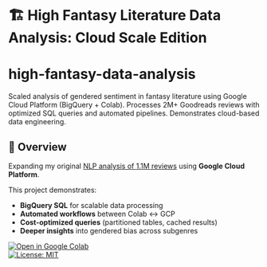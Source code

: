 # 🏗️ High Fantasy Literature Data Analysis: Cloud Scale Edition

# high-fantasy-data-analysis
Scaled analysis of gendered sentiment in fantasy literature using Google Cloud Platform (BigQuery + Colab). Processes 2M+ Goodreads reviews with optimized SQL queries and automated pipelines. Demonstrates cloud-based data engineering.

## 📌 Overview  
Expanding my original [NLP analysis of 1.1M reviews](fantasy-lit-sent-an) using **Google Cloud Platform**. 

This project demonstrates:  
- **BigQuery SQL** for scalable data processing  
- **Automated workflows** between Colab ↔ GCP  
- **Cost-optimized queries** (partitioned tables, cached results)  
- **Deeper insights** into gendered bias across subgenres  

[![Open in Google Colab](https://colab.research.google.com/assets/colab-badge.svg)]([your_colab_link](https://colab.research.google.com/github/ranwiththecode/high-fantasy-data-analysis/blob/main/mining_current.ipynb))  
[![License: MIT](https://img.shields.io/badge/License-MIT-yellow.svg)](LICENSE)  
